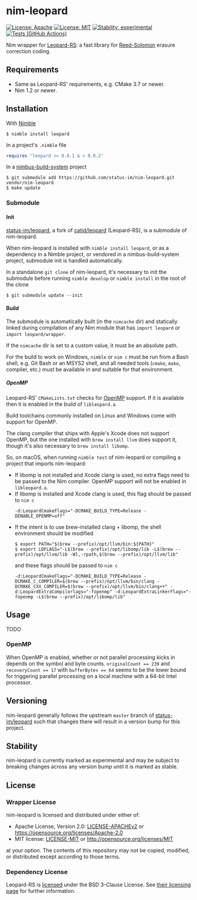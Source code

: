 # nim-leopard

[![License: Apache](https://img.shields.io/badge/License-Apache%202.0-blue.svg)](https://opensource.org/licenses/Apache-2.0)
[![License: MIT](https://img.shields.io/badge/License-MIT-blue.svg)](https://opensource.org/licenses/MIT)
[![Stability: experimental](https://img.shields.io/badge/stability-experimental-orange.svg)](#stability)
[![Tests (GitHub Actions)](https://github.com/status-im/nim-leopard/workflows/Tests/badge.svg?branch=main)](https://github.com/status-im/nim-leopard/actions?query=workflow%3ATests+branch%3Amain)

Nim wrapper for [Leopard-RS](https://github.com/catid/leopard): a fast library for [Reed-Solomon](https://en.wikipedia.org/wiki/Reed%E2%80%93Solomon_error_correction) erasure correction coding.

## Requirements

* Same as Leopard-RS' requirements, e.g. CMake 3.7 or newer.
* Nim 1.2 or newer.

## Installation

With [Nimble](https://github.com/nim-lang/nimble)
```text
$ nimble install leopard
```
In a project's `.nimble` file
```nim
requires "leopard >= 0.0.1 & < 0.0.2"
```
In a [nimbus-build-system](https://github.com/status-im/nimbus-build-system) project
```text
$ git submodule add https://github.com/status-im/nim-leopard.git vendor/nim-leopard
$ make update
```

### Submodule

#### Init

[status-im/leopard](https://github.com/status-im/leopard), a fork of [catid/leopard](https://github.com/catid/leopard) (Leopard-RS), is a submodule of nim-leopard.

When nim-leopard is installed with `nimble install leopard`, or as a dependency in a Nimble project, or vendored in a nimbus-build-system project, submodule init is handled automatically.

In a standalone `git clone` of nim-leopard, it's necessary to init the submodule before running `nimble develop` or `nimble install` in the root of the clone
```text
$ git submodule update --init
```

#### Build

The submodule is automatically built (in the `nimcache` dir) and statically linked during compilation of any Nim module that has `import leopard` or `import leopard/wrapper`.

If the `nimcache` dir is set to a custom value, it must be an absolute path.

For the build to work on Windows, `nimble` or `nim c` must be run from a Bash shell, e.g. Git Bash or an MSYS2 shell, and all needed tools (`cmake`, `make`, compiler, etc.) must be available in and suitable for that environment.

##### OpenMP

Leopard-RS' `CMakeLists.txt` checks for [OpenMP](https://en.wikipedia.org/wiki/OpenMP) support. If it is available then it is enabled in the build of `libleopard.a`.

Build toolchains commonly installed on Linux and Windows come with support for OpenMP.

The clang compiler that ships with Apple's Xcode does not support OpenMP, but the one installed with `brew install llvm` does support it, though it's also necessary to `brew install libomp`.

So, on macOS, when running `nimble test` of nim-leopard or compiling a project that imports nim-leopard:
* If libomp is not installed and Xcode clang is used, no extra flags need to be passed to the Nim compiler. OpenMP support will not be enabled in `libleopard.a`.
* If libomp is installed and Xcode clang is used, this flag should be passed to `nim c`
  ```text
  -d:LeopardCmakeFlags="-DCMAKE_BUILD_TYPE=Release -DENABLE_OPENMP=off"
  ```
* If the intent is to use brew-installed clang + libomp, the shell environment should be modified
  ```text
  $ export PATH="$(brew --prefix)/opt/llvm/bin:${PATH}"
  $ export LDFLAGS="-L$(brew --prefix)/opt/libomp/lib -L$(brew --prefix)/opt/llvm/lib -Wl,-rpath,$(brew --prefix)/opt/llvm/lib"
  ```
  and these flags should be passed to `nim c`
  ```text
  -d:LeopardCmakeFlags="-DCMAKE_BUILD_TYPE=Release -DCMAKE_C_COMPILER=$(brew --prefix)/opt/llvm/bin/clang -DCMAKE_CXX_COMPILER=$(brew --prefix)/opt/llvm/bin/clang++" -d:LeopardExtraCompilerlags="-fopenmp" -d:LeopardExtraLinkerFlags="-fopenmp -L$(brew --prefix)/opt/libomp/lib"
  ```

## Usage

TODO

### OpenMP

When OpenMP is enabled, whether or not parallel processing kicks in depends on the symbol and byte counts. `originalCount == 239` and `recoveryCount == 17` with `bufferBytes == 64` seems to be the lower bound for triggering parallel processing on a local machine with a 64-bit Intel processor.

## Versioning

nim-leopard generally follows the upstream `master` branch of [status-im/leopard](https://github.com/status-im/leopard) such that changes there will result in a version bump for this project.

## Stability

nim-leopard is currently marked as experimental and may be subject to breaking changes across any version bump until it is marked as stable.

## License

### Wrapper License

nim-leopard is licensed and distributed under either of:

* Apache License, Version 2.0: [LICENSE-APACHEv2](LICENSE-APACHEv2) or https://opensource.org/licenses/Apache-2.0
* MIT license: [LICENSE-MIT](LICENSE-MIT) or http://opensource.org/licenses/MIT

at your option. The contents of this repository may not be copied, modified, or distributed except according to those terms.

### Dependency License

Leopard-RS is [licensed](https://github.com/catid/leopard/blob/master/License.md) under the BSD 3-Clause License. See [their licensing page](https://github.com/catid/leopard/blob/master/License.md) for further information.
